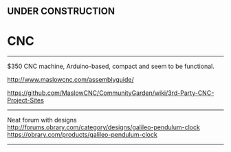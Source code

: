 ## UNDER CONSTRUCTION

# CNC

---

$350 CNC machine, Arduino-based, compact and seem to be functional.

http://www.maslowcnc.com/assemblyguide/

https://github.com/MaslowCNC/CommunityGarden/wiki/3rd-Party-CNC-Project-Sites

---

Neat forum with designs
http://forums.obrary.com/category/designs/galileo-pendulum-clock
https://obrary.com/products/galileo-pendulum-clock

---
